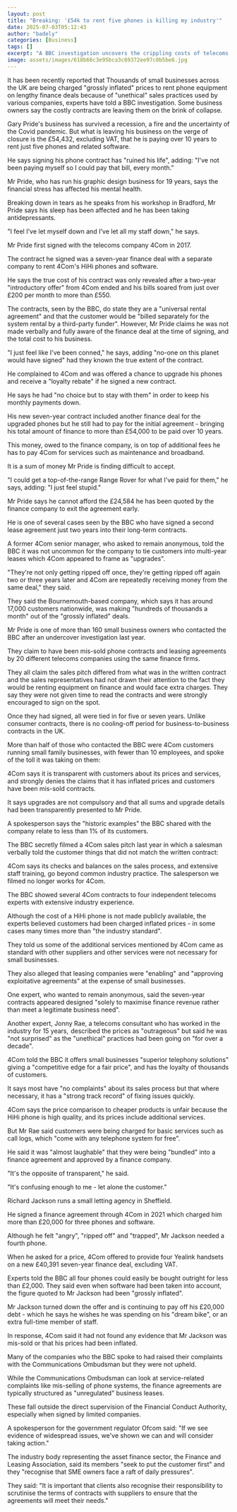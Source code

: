 ```yaml
---
layout: post
title: "Breaking: '£54k to rent five phones is killing my industry'"
date: 2025-07-03T05:12:43
author: "badely"
categories: [Business]
tags: []
excerpt: "A BBC investigation uncovers the crippling costs of telecoms services faced by small firms."
image: assets/images/618b66c3e95bca3c69372ee97c0b5be6.jpg
---
```


It has been recently reported that Thousands of small businesses across the UK are being charged "grossly inflated" prices to rent phone equipment on lengthy finance deals because of "unethical" sales practices used by various companies, experts have told a BBC investigation. Some business owners say the costly contracts are leaving them on the brink of collapse.

Gary Pride's business has survived a recession, a fire and the uncertainty of the Covid pandemic. But what is leaving his business on the verge of closure is the £54,432, excluding VAT, that he is paying over 10 years to rent just five phones and related software.

He says signing his phone contract has "ruined his life", adding: "I've not been paying myself so I could pay that bill, every month."

Mr Pride, who has run his graphic design business for 19 years, says the financial stress has affected his mental health.

Breaking down in tears as he speaks from his workshop in Bradford, Mr Pride says his sleep has been affected and he has been taking antidepressants.

"I feel I've let myself down and I've let all my staff down," he says.

Mr Pride first signed with the telecoms company 4Com in 2017.

The contract he signed was a seven-year finance deal with a separate company to rent 4Com's HiHi phones and software.

He says the true cost of his contract was only revealed after a two-year "introductory offer" from 4Com ended and his bills soared from just over £200 per month to more than £550.

The contracts, seen by the BBC, do state they are a "universal rental agreement" and that the customer would be "billed separately for the system rental by a third-party funder". However, Mr Pride claims he was not made verbally and fully aware of the finance deal at the time of signing, and the total cost to his business.

"I just feel like I've been conned," he says, adding "no-one on this planet would have signed" had they known the true extent of the contract.

He complained to 4Com and was offered a chance to upgrade his phones and receive a "loyalty rebate" if he signed a new contract.

He says he had "no choice but to stay with them" in order to keep his monthly payments down.

His new seven-year contract included another finance deal for the upgraded phones but he still had to pay for the initial agreement - bringing his total amount of finance to more than £54,000 to be paid over 10 years.

This money, owed to the finance company, is on top of additional fees he has to pay 4Com for services such as maintenance and broadband.

It is a sum of money Mr Pride is finding difficult to accept.

"I could get a top-of-the-range Range Rover for what I've paid for them," he says, adding: "I just feel stupid."

Mr Pride says he cannot afford the £24,584 he has been quoted by the finance company to exit the agreement early.

He is one of several cases seen by the BBC who have signed a second lease agreement just two years into their long-term contracts.

A former 4Com senior manager, who asked to remain anonymous, told the BBC it was not uncommon for the company to tie customers into multi-year leases which 4Com appeared to frame as "upgrades".

"They're not only getting ripped off once, they're getting ripped off again two or three years later and 4Com are repeatedly receiving money from the same deal," they said.

They said the Bournemouth-based company, which says it has around 17,000 customers nationwide, was making "hundreds of thousands a month" out of the "grossly inflated" deals.

Mr Pride is one of more than 160 small business owners who contacted the BBC after an undercover investigation last year.

They claim to have been mis-sold phone contracts and leasing agreements by 20 different telecoms companies using the same finance firms.

They all claim the sales pitch differed from what was in the written contract and the sales representatives had not drawn their attention to the fact they would be renting equipment on finance and would face extra charges. They say they were not given time to read the contracts and were strongly encouraged to sign on the spot.

Once they had signed, all were tied in for five or seven years. Unlike consumer contracts, there is no cooling-off period for business-to-business contracts in the UK.

More than half of those who contacted the BBC were 4Com customers running small family businesses, with fewer than 10 employees, and spoke of the toll it was taking on them:

4Com says it is transparent with customers about its prices and services, and strongly denies the claims that it has inflated prices and customers have been mis-sold contracts.

It says upgrades are not compulsory and that all sums and upgrade details had been transparently presented to Mr Pride.

A spokesperson says the "historic examples" the BBC shared with the company relate to less than 1% of its customers.

The BBC secretly filmed a 4Com sales pitch last year in which a salesman verbally told the customer things that did not match the written contract:

4Com says its checks and balances on the sales process, and extensive staff training, go beyond common industry practice. The salesperson we filmed no longer works for 4Com.

The BBC showed several 4Com contracts to four independent telecoms experts with extensive industry experience.

Although the cost of a HiHi phone is not made publicly available, the experts believed customers had been charged inflated prices - in some cases many times more than "the industry standard".

They told us some of the additional services mentioned by 4Com came as standard with other suppliers and other services were not necessary for small businesses.

They also alleged that leasing companies were "enabling"  and "approving exploitative agreements" at the expense of small businesses.

One expert, who wanted to remain anonymous, said the seven-year contracts appeared designed "solely to maximise finance revenue rather than meet a legitimate business need".

Another expert, Jonny Rae, a telecoms consultant who has worked in the industry for 15 years,  described the prices as "outrageous" but said he was "not surprised" as the "unethical" practices had been going on "for over a decade".

4Com told the BBC it offers small businesses "superior telephony solutions" giving a "competitive edge for a fair price", and has the loyalty of thousands of customers.

It says most have "no complaints" about its sales process but that where necessary, it has a "strong track record" of fixing issues quickly.

4Com says the price comparison to cheaper products is unfair because the HiHi phone is high quality, and its prices include additional services.

But Mr Rae said customers were being charged for basic services such as call logs, which "come with any telephone system for free".

He said it was "almost laughable" that they were being "bundled" into a finance agreement and approved by a finance company.

"It's the opposite of transparent," he said.

"It's confusing enough to me - let alone the customer."

Richard Jackson runs a small letting agency in Sheffield.

He signed a finance agreement through 4Com in 2021 which charged him more than £20,000 for three phones and software.

Although he felt "angry", "ripped off" and "trapped", Mr Jackson needed a fourth phone.

When he asked for a price, 4Com offered to provide four Yealink handsets on a new £40,391 seven-year finance deal, excluding VAT.

Experts told the BBC all four phones could easily be bought outright for less than £2,000. They said even when software had been taken into account, the figure quoted to Mr Jackson had been "grossly inflated".

Mr Jackson turned down the offer and is continuing to pay off his £20,000 debt - which he says he wishes he was spending on his "dream bike", or an extra full-time member of staff.

In response, 4Com said it had not found any evidence that Mr Jackson was mis-sold or that his prices had been inflated.

Many of the companies who the BBC spoke to had raised their complaints with the Communications Ombudsman but they were not upheld.

While the Communications Ombudsman can look at service-related complaints like mis-selling of phone systems, the finance agreements are typically structured as "unregulated" business leases.

These fall outside the direct supervision of the Financial Conduct Authority, especially when signed by limited companies.

A spokesperson for the government regulator Ofcom said: "If we see evidence of widespread issues, we've shown we can and will consider taking action."

The industry body representing the asset finance sector, the Finance and Leasing Association, said its members "seek to put the customer first" and they "recognise that SME owners face a raft of daily pressures".

They said: "It is important that clients also recognise their responsibility to scrutinise the terms of contracts with suppliers to ensure that the agreements will meet their needs."

